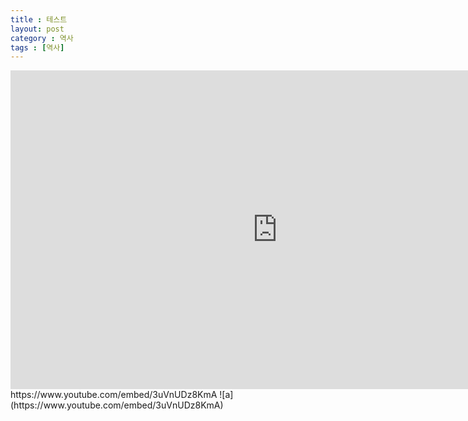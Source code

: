 ```yaml
---
title : 테스트
layout: post
category : 역사
tags : [역사]
---
```

<iframe width="854" height="510" src="https://www.youtube.com/embed/3uVnUDz8KmA" frameborder="0" allowfullscreen></iframe>
https://www.youtube.com/embed/3uVnUDz8KmA
![a](https://www.youtube.com/embed/3uVnUDz8KmA)
